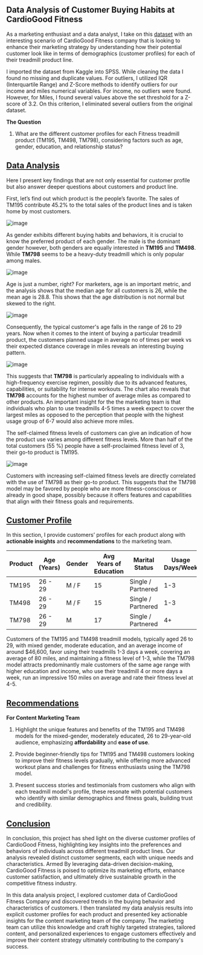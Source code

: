 ## Data Analysis of Customer Buying Habits at CardioGood Fitness
As a marketing enthusiast and a data analyst, I take on this [dataset](
<https://www.kaggle.com/datasets/saurav9786/cardiogoodfitness>) with an
interesting scenario of CardioGood Fitness company that is looking to enhance their
marketing strategy by understanding how their potential customer look
like in terms of demographics (customer profiles) for each of their
treadmill product line.

I imported the dataset from Kaggle into SPSS. While cleaning the data I
found no missing and duplicate values. For outliers, I utilized IQR
(Interquartile Range) and Z-Score methods to identify outliers for our
income and miles numerical variables. For income, no outliers were
found. However, for Miles, I found several values above the set
threshold for a Z-score of 3.2. On this criterion, I eliminated several
outliers from the original dataset.

**The Question**

1.  What are the different customer profiles for each Fitness treadmill
    product (TM195, TM498, TM798), considering factors such as age,
    gender, education, and relationship status?

## <u>Data Analysis</u>

Here I present key findings that are not only essential for customer
profile but also answer deeper questions about customers and product
line.

First, let’s find out which product is the people’s favorite. The sales
of TM195 contribute 45.2% to the total sales of the product lines and
is taken home by most customers.

![image](https://github.com/Mabrar92/Customers_Profile_Analysis/assets/18236632/6144d94b-44d6-4901-bb6c-e9e212b245e3)




As gender exhibits different buying habits and behaviors, it is crucial to know the preferred product of each gender.
The male is the dominant gender however, both genders are equally interested
in **TM195** and **TM498**. While **TM798** seems to be a heavy-duty
treadmill which is only popular among males.



![image](https://github.com/Mabrar92/Customers_Profile_Analysis/assets/18236632/0340c8fb-4183-4b92-8ea6-490a4b3fb052)


Age is just a number, right? For marketers, age is an important metric,
and the analysis shows that the median age for all customers is 26,
while the mean age is 28.8. This shows that the age distribution is not normal but skewed to the
right.

![image](https://github.com/Mabrar92/Customers_Profile_Analysis/assets/18236632/526e2855-ace5-4e31-b138-1ea3480b6c79)


Consequently, the typical customer's age falls in the range of 26
to 29 years. Now when it comes to the intent of buying a particular treadmill product, 
the customers planned usage in average no of times per week vs their expected distance coverage in miles reveals an interesting buying pattern.


![image](https://github.com/Mabrar92/Customers_Profile_Analysis/assets/18236632/421aa198-a727-4888-aa09-aa7806bca900)


This suggests that **TM798** is particularly appealing to individuals
with a high-frequency exercise regimen, possibly due to its advanced
features, capabilities, or suitability for intense workouts. The chart
also reveals that **TM798** accounts for the highest number of average
miles as compared to other products. An important insight for the
the marketing team is that individuals who plan to use treadmills 4-5 times
a week expect to cover the largest miles as opposed to the perception
that people with the highest usage group of 6-7 would also achieve more
miles.

The self-claimed fitness levels of customers can give an indication of
how the product use varies among different fitness levels. More than
half of the total customers (55 %) people have a self-proclaimed fitness
level of 3, their go-to product is TM195.

![image](https://github.com/Mabrar92/Customers_Profile_Analysis/assets/18236632/ad8e306d-5d87-478d-a8d0-a092a7552c1a)


Customers with increasing self-claimed fitness levels are directly
correlated with the use of TM798 as their go-to product. This suggests
that the TM798 model may be favored by people who are more
fitness-conscious or already in good shape, possibly because it offers
features and capabilities that align with their fitness goals and
requirements.

## <u>Customer Profile</u>

In this section, I provide customers’ profiles for each product along
with **actionable insights** and **recommendations** to the marketing
team.


  | Product | Age (Years) | Gender | Avg Years of Education | Marital Status | Usage Days/Week | Fitness Level | Avg Income | Avg Miles |
| ------- | ----------- | ------ | ---------------------- | --------------- | --------------- | ------------ | ---------- | --------- |
| TM195   | 26 - 29     | M / F  | 15                     | Single / Partnered | 1-3           | 1-3 / 5      | $46,600    | 80        |
| TM498   | 26 - 29     | M / F  | 15                     | Single / Partnered | 1-3           | 1-3 / 5      | $49,500    | 80        |
| TM798   | 26 - 29     | M      | 17                     | Single / Partnered | 4+            | 4-5 / 5      | $74,700    | 150       |


Customers of the TM195 and TM498 treadmill models, typically aged 26 to 29, with mixed gender, moderate education, and an average income of around $46,600, favor using their treadmills 1-3 days a week, covering an average of 80 miles, and maintaining a fitness level of 1-3, while the TM798 model attracts predominantly male customers of the same age range with higher education and income, who use their treadmill 4 or more days a week, run an impressive 150 miles on average and rate their fitness level at 4-5.


## <u>Recommendations</u>

**For Content Marketing Team**

1.  Highlight the unique features and benefits of the TM195 and TM498 models for the mixed-gender, moderately educated, 26 to 29-year-old audience, emphasizing **affordability** and **ease of use**.

2.  Provide beginner-friendly tips for TM195 and TM498 customers looking to improve their fitness levels gradually, while offering more advanced workout plans and challenges for fitness enthusiasts using the TM798 model.
  
3.  Present success stories and testimonials from customers who align with each treadmill model's profile, these resonate with potential customers who identify with similar demographics and fitness goals, building trust and credibility.


## <u>Conclusion</u>
In conclusion, this project has shed light on the diverse customer profiles of CardioGood Fitness, highlighting key insights into the preferences and behaviors of individuals across different treadmill product lines. Our analysis revealed distinct customer segments, each with unique needs and characteristics. Armed  By leveraging data-driven decision-making, CardioGood Fitness is poised to optimize its marketing efforts, enhance customer satisfaction, and ultimately drive sustainable growth in the competitive fitness industry.

In this data analysis project, I explored customer data of CardioGood Fitness Company and discovered trends in the buying behavior and characteristics of customers. I then translated my data analysis results into explicit customer profiles for each product and presented key actionable insights for the content marketing team of the company. The marketing team can utilize this knowledge and craft highly targeted strategies, tailored content, and personalized experiences to engage customers effectively and improve their content strategy ultimately contributing to the company's success.
